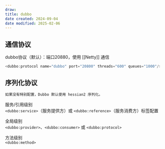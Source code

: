 ```yaml
---
draw:
title: dubbo
date created: 2024-09-04
date modified: 2025-02-06
---
```


## 通信协议

dubbo协议（默认）：端口20880，使用 [[Netty]] 通信

```Java
<dubbo:protocol name="dubbo" port="20800" threads="600" queues="1000"/>
```

## 序列化协议

```Java
如果没有特别配置，Dubbo 默认使用 hessian2 序列化。
```

服务/引用级别  
`<dubbo:service>`（服务提供方）或 `<dubbo:reference>`（服务消费方）标签配置

全局级别  
`<dubbo:provider>`、`<dubbo:consumer>` 或 `<dubbo:protocol>`

方法级别  
`<dubbo:method>`
